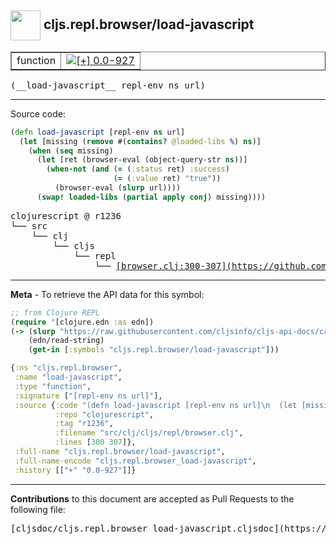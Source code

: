 ## <img width="48px" valign="middle" src="http://i.imgur.com/Hi20huC.png"> cljs.repl.browser/load-javascript

 <table border="1">
<tr>

<td>function</td>
<td><a href="https://github.com/cljsinfo/cljs-api-docs/tree/0.0-927"><img valign="middle" alt="[+] 0.0-927" src="https://img.shields.io/badge/+-0.0--927-lightgrey.svg"></a> </td>
</tr>
</table>

 <samp>
(__load-javascript__ repl-env ns url)<br>
</samp>

---





Source code:

```clj
(defn load-javascript [repl-env ns url]
  (let [missing (remove #(contains? @loaded-libs %) ns)]
    (when (seq missing)
      (let [ret (browser-eval (object-query-str ns))]
        (when-not (and (= (:status ret) :success)
                       (= (:value ret) "true"))
          (browser-eval (slurp url))))
      (swap! loaded-libs (partial apply conj) missing))))
```

 <pre>
clojurescript @ r1236
└── src
    └── clj
        └── cljs
            └── repl
                └── <ins>[browser.clj:300-307](https://github.com/clojure/clojurescript/blob/r1236/src/clj/cljs/repl/browser.clj#L300-L307)</ins>
</pre>


---

__Meta__ - To retrieve the API data for this symbol:

```clj
;; from Clojure REPL
(require '[clojure.edn :as edn])
(-> (slurp "https://raw.githubusercontent.com/cljsinfo/cljs-api-docs/catalog/cljs-api.edn")
    (edn/read-string)
    (get-in [:symbols "cljs.repl.browser/load-javascript"]))
```

```clj
{:ns "cljs.repl.browser",
 :name "load-javascript",
 :type "function",
 :signature ["[repl-env ns url]"],
 :source {:code "(defn load-javascript [repl-env ns url]\n  (let [missing (remove #(contains? @loaded-libs %) ns)]\n    (when (seq missing)\n      (let [ret (browser-eval (object-query-str ns))]\n        (when-not (and (= (:status ret) :success)\n                       (= (:value ret) \"true\"))\n          (browser-eval (slurp url))))\n      (swap! loaded-libs (partial apply conj) missing))))",
          :repo "clojurescript",
          :tag "r1236",
          :filename "src/clj/cljs/repl/browser.clj",
          :lines [300 307]},
 :full-name "cljs.repl.browser/load-javascript",
 :full-name-encode "cljs.repl.browser_load-javascript",
 :history [["+" "0.0-927"]]}

```

---

__Contributions__ to this document are accepted as Pull Requests to the following file:

 <pre>
[cljsdoc/cljs.repl.browser_load-javascript.cljsdoc](https://github.com/cljsinfo/cljs-api-docs/blob/master/cljsdoc/cljs.repl.browser_load-javascript.cljsdoc)
</pre>

